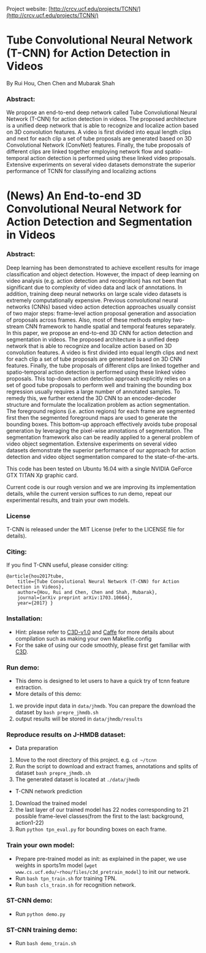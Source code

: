 Project website: [http://crcv.ucf.edu/projects/TCNN/](http://crcv.ucf.edu/projects/TCNN/)
# Tube Convolutional Neural Network (T-CNN) for Action Detection in Videos

By Rui Hou, Chen Chen and Mubarak Shah

### Abstract:

We propose an end-to-end deep network called Tube Convolutional Neural Network (T-CNN) for action detection in videos. The proposed architecture is a unified deep network that is able to recognize and localize action based on 3D convolution features. A video is first divided into equal length clips and next for each clip a set of tube proposals are generated based on 3D Convolutional Network (ConvNet) features. Finally, the tube proposals of different clips are linked together employing network flow and spatio-temporal action detection is performed using these linked video proposals. Extensive experiments on several video datasets demonstrate the superior performance of TCNN for classifying and localizing actions

# (News) An End-to-end 3D Convolutional Neural Network for Action Detection and Segmentation in Videos

### Abstract:
Deep learning has been demonstrated to achieve excellent results for image classification and object detection. However,
the impact of deep learning on video analysis (e.g. action detection and recognition) has not been that significant due to complexity of
video data and lack of annotations. In addition, training deep neural networks on large scale video datasets is extremely
computationally expensive. Previous convolutional neural networks (CNNs) based video action detection approaches usually consist of
two major steps: frame-level action proposal generation and association of proposals across frames. Also, most of these methods
employ two-stream CNN framework to handle spatial and temporal features separately. In this paper, we propose an end-to-end 3D
CNN for action detection and segmentation in videos. The proposed architecture is a unified deep network that is able to recognize and
localize action based on 3D convolution features. A video is first divided into equal length clips and next for each clip a set of tube
proposals are generated based on 3D CNN features. Finally, the tube proposals of different clips are linked together and
spatio-temporal action detection is performed using these linked video proposals. This top-down action detection approach explicitly
relies on a set of good tube proposals to perform well and training the bounding box regression usually requires a large number of
annotated samples. To remedy this, we further extend the 3D CNN to an encoder-decoder structure and formulate the localization
problem as action segmentation. The foreground regions (i.e. action regions) for each frame are segmented first then the segmented
foreground maps are used to generate the bounding boxes. This bottom-up approach effectively avoids tube proposal generation by
leveraging the pixel-wise annotations of segmentation. The segmentation framework also can be readily applied to a general problem
of video object segmentation. Extensive experiments on several video datasets demonstrate the superior performance of our approach
for action detection and video object segmentation compared to the state-of-the-arts.

This code has been tested on Ubuntu 16.04 with a single NVIDIA GeForce GTX TITAN Xp graphic card.

[comment]: # ()
Current code is our rough version and we are improving its implementation details, while the current version suffices to run demo, repeat our experimental results, and train your own models.

### License

T-CNN is released under the MIT License (refer to the LICENSE file for details).

### Citing:

If you find T-CNN useful, please consider citing:

    @article{hou2017tube,
        title={Tube Convolutional Neural Network (T-CNN) for Action Detection in Videos},
        author={Hou, Rui and Chen, Chen and Shah, Mubarak},
        journal={arXiv preprint arXiv:1703.10664},
        year={2017} }
    
### Installation:
- Hint: please refer to [C3D-v1.0](https://github.com/facebook/C3D/tree/master/C3D-v1.0) and [Caffe](https://github.com/BVLC/caffe) for more details about compilation such as making your own Makefile.config
- For the sake of using our code smoothly, please first get familiar with [C3D](https://github.com/facebook/C3D).

### Run demo:
- This demo is designed to let users to have a quick try of tcnn feature extraction.
- More details of this demo:
1. we provide input data in `data/jhmdb`. You can prepare the download the dataset by `bash prepre_jhmdb.sh`
2. output results will be stored in `data/jhmdb/results`

### Reproduce results on J-HMDB dataset:
- Data preparation
1. Move to the root directory of this project. e.g. `cd ~/tcnn`
2. Run the script to download and extract frames, annotations and splits of dataset `bash prepre_jhmdb.sh`
3. The generated dataset is located at `./data/jhmdb`

- T-CNN network prediction
1. Download the trained model
2. the last layer of our trained model has 22 nodes corresponding to 21 possible frame-level classes(from the first to the last: background, action1-22)
3. Run `python tpn_eval.py` for bounding boxes on each frame.

### Train your own model:
- Prepare pre-trained model as init: as explained in the paper, we use weights in sports1m model (`wget www.cs.ucf.edu/~rhou/files/c3d_pretrain_model`) to init our network.
- Run `bash tpn_train.sh` for training TPN.
- Run `bash cls_train.sh` for recognition network.

### ST-CNN demo:
- Run `python demo.py`

### ST-CNN training demo:
- Run `bash demo_train.sh`
